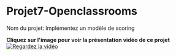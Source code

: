 # Projet7-Openclassrooms
Nom du projet: Implémentez un modèle de scoring

**Cliquez sur l'image pour voir la présentation vidéo de ce projet**
[![Regardez la vidéo](https://img.youtube.com/vi/HsUm1zUgi4M/0.jpg)](https://youtu.be/HsUm1zUgi4M)
